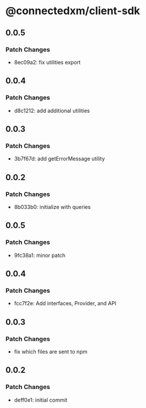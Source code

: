 # @connectedxm/client-sdk

## 0.0.5

### Patch Changes

- 8ec09a2: fix utilities export

## 0.0.4

### Patch Changes

- d8c1212: add additional utilities

## 0.0.3

### Patch Changes

- 3b7f67d: add getErrorMessage utility

## 0.0.2

### Patch Changes

- 8b033b0: initialize with queries

## 0.0.5

### Patch Changes

- 9fc38a1: minor patch

## 0.0.4

### Patch Changes

- fcc7f2e: Add interfaces, Provider, and API

## 0.0.3

### Patch Changes

- fix which files are sent to npm

## 0.0.2

### Patch Changes

- deff0e1: initial commit
